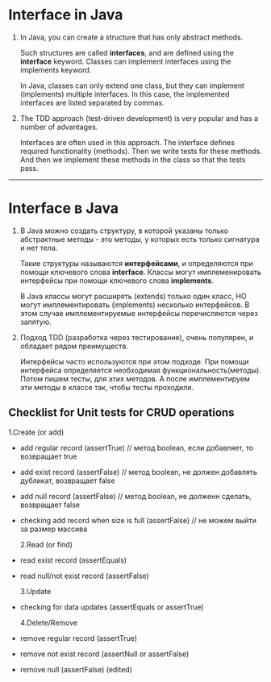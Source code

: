 # Interface in Java

1. In Java, you can create a structure that has only abstract methods.

   Such structures are called **interfaces**, and are defined using the **interface** keyword.
   Classes can implement interfaces using the implements keyword.

   In Java, classes can only extend one class, but they can implement
   (implements) multiple interfaces. In this case, the implemented interfaces are listed separated by commas.

2. The TDD approach (test-driven development) is very popular and has a number of advantages.

   Interfaces are often used in this approach. The interface defines
   required functionality (methods). Then we write tests for these methods.
   And then we implement these methods in the class so that the tests pass.

_________________________________________________________

# Interface в Java

1. В Java можно создать структуру, в которой указаны только абстрактные методы - это методы, у которых есть 
только сигнатура и нет тела.

   Такие структуры называются **интерфейсами**, и определяются при помощи ключевого слова **interface**.
   Классы могут имплеменировать интерфейсы при помощи ключевого слова **implements**.

   В Java классы могут расширять (extends) только один класс, НО могут имплементировать
   (implements) несколько интерфейсов. В этом случае имплементируемые интерфейсы перечисляются через запятую.

2. Подход TDD (разработка через тестирование), очень популярен, и обладает рядом преимуществ. 

    Интерфейсы часто используются при этом подходе. При помощи интерфейса определяется 
необходимая функциональность(методы). Потом пишем тесты, для этих методов. 
А после имплементируем эти методы в классе так, чтобы тесты проходили.

## Checklist for Unit tests for CRUD operations
   1.Create (or add)
- add regular record (assertTrue) // метод boolean, если добавляет, то возвращает true
- add exist record (assertFalse) // метод boolean, не должен добавлять дубликат, возвращает false
- add null record (assertFalse) // метод boolean, не долженн сделать, возвращает false
- checking add record when size is full (assertFalse) // не можем выйти за размер массива

  2.Read (or find)
- read exist record (assertEquals)
- read null/not exist record (assertFalse)

  3.Update
- checking for data updates (assertEquals or assertTrue)

  4.Delete/Remove
- remove regular record (assertTrue)
- remove not exist record (assertNull or assertFalse)
- remove null (assertFalse) (edited) 

